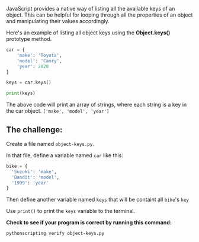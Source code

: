 JavaScript provides a native way of listing all the available keys of an object. This can be helpful for looping through all the properties of an object and manipulating their values accordingly.

Here's an example of listing all object keys using the **Object.keys()**
prototype method.

```py
car = {
    'make': 'Toyota',
    'model': 'Camry',
    'year': 2020
}

keys = car.keys()

print(keys)
```

The above code will print an array of strings, where each string is a key in the car object. `['make', 'model', 'year']`

## The challenge:

Create a file named `object-keys.py`.

In that file, define a variable named `car` like this:

```py
bike = {
  'Suzuki': 'make',
  'Bandit': 'model',
  '1999': 'year'
}
```

Then define another variable named `keys` that will be containt all `bike`'s `key`

Use `print()` to print the `keys` variable to the terminal.

**Check to see if your program is correct by running this command:**

```bash
pythonscripting verify object-keys.py
```
